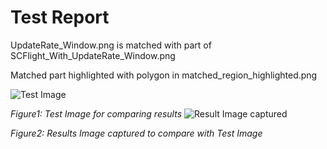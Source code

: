 # Test Report
UpdateRate_Window.png is matched with part of SCFlight_With_UpdateRate_Window.png

Matched part highlighted with polygon in matched_region_highlighted.png

![Test Image](../Test_Images/UpdateRate_Window.png, "1")

*Figure1: Test Image for comparing results*
![Result Image captured](../Result_Images/matched_region_highlighted.png, "2")

*Figure2: Results Image captured to compare with Test Image*
